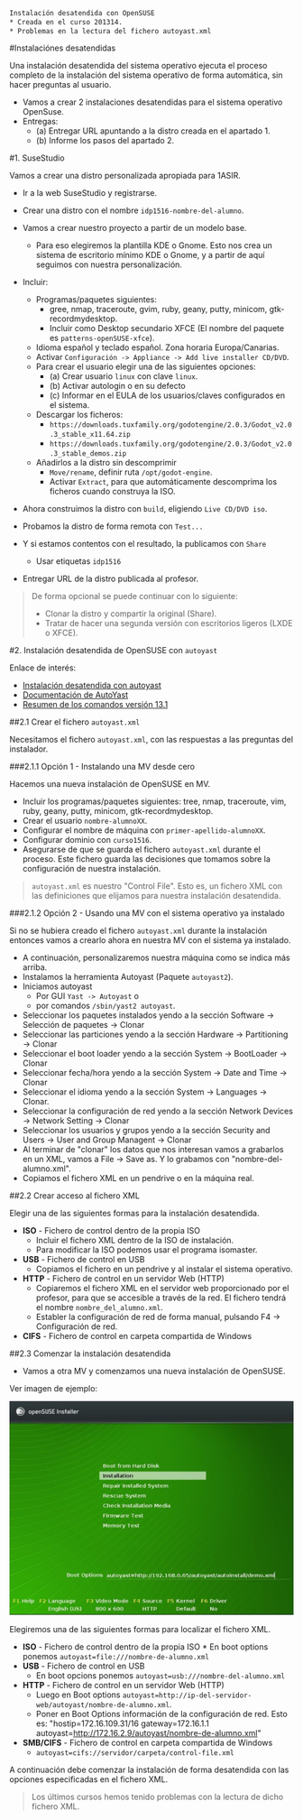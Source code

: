 ```
Instalación desatendida con OpenSUSE
* Creada en el curso 201314.
* Problemas en la lectura del fichero autoyast.xml
```

#Instalaciónes desatendidas

Una instalación desatendida del sistema operativo ejecuta el proceso completo 
de la instalación del sistema operativo de forma automática, sin hacer preguntas al usuario.

* Vamos a crear 2 instalaciones desatendidas para el sistema operativo OpenSuse.
* Entregas:
    * (a) Entregar URL apuntando a la distro creada en el apartado 1.
    * (b) Informe los pasos del apartado 2.

#1. SuseStudio

Vamos a crear una distro personalizada apropiada para 1ASIR. 

* Ir a la web SuseStudio y registrarse.
* Crear una distro con el nombre `idp1516-nombre-del-alumno`.
* Vamos a crear nuestro proyecto a partir de un modelo base. 
    * Para eso elegiremos la plantilla KDE o Gnome. 
    Esto nos crea un sistema de escritorio mínimo KDE o Gnome, 
    y a partir de aquí seguimos con nuestra personalización.
* Incluir:
    * Programas/paquetes siguientes: 
        * gree, nmap, traceroute, gvim, ruby, geany, putty, minicom, gtk-recordmydesktop.
        * Incluir como Desktop secundario XFCE (El nombre del paquete es `patterns-openSUSE-xfce`).
    * Idioma español y teclado español. Zona horaria Europa/Canarias.
    * Activar `Configuración -> Appliance -> Add live installer CD/DVD`.
    * Para crear el usuario elegir una de las siguientes opciones:
        * (a) Crear usuario `linux` con clave `linux`.
        * (b) Activar autologin o en su defecto 
        * (c) Informar en el EULA de los usuarios/claves configurados en el sistema.
    * Descargar los ficheros:
        * `https://downloads.tuxfamily.org/godotengine/2.0.3/Godot_v2.0.3_stable_x11.64.zip`
        * `https://downloads.tuxfamily.org/godotengine/2.0.3/Godot_v2.0.3_stable_demos.zip`
    * Añadirlos a la distro sin descomprimir
        * `Move/rename`, definir ruta `/opt/godot-engine`.
        * Activar `Extract`, para que automáticamente descomprima los ficheros cuando construya la ISO.

* Ahora construimos la distro con `build`, eligiendo `Live CD/DVD iso`.
* Probamos la distro de forma remota con `Test...`
* Y si estamos contentos con el resultado, la publicamos con `Share`
     * Usar etiquetas `idp1516`
* Entregar URL de la distro publicada al profesor.
        
> De forma opcional se puede continuar con lo siguiente:
> * Clonar la distro y compartir la original (Share).
> * Tratar de hacer una segunda versión con escritorios ligeros (LXDE o XFCE).

#2. Instalación desatendida de OpenSUSE con `autoyast`

Enlace de interés:
* [Instalación desatendida con autoyast](https://dtrinf.wordpress.com/2012/11/06/instalacion-de-suse-desatendida-con-autoyast/)  
* [Documentación de AutoYast](https://doc.opensuse.org/projects/autoyast/)   
* [Resumen de los comandos versión 13.1](https://es.opensuse.org/openSUSE:Vadem%C3%A9cum_comandos_13.1)   

##2.1 Crear el fichero `autoyast.xml`

Necesitamos el fichero `autoyast.xml`, con las respuestas a las preguntas del instalador.

###2.1.1 Opción 1 - Instalando una MV desde cero

Hacemos una nueva instalación de OpenSUSE en MV.
* Incluir los programas/paquetes siguientes: tree, nmap, traceroute, vim, ruby, geany, putty, minicom, gtk-recordmydesktop.
* Crear el usuario `nombre-alumnoXX`.
* Configurar el nombre de máquina con `primer-apellido-alumnoXX`.
* Configurar dominio con `curso1516`.
* Asegurarse de que se guarda el fichero `autoyast.xml` durante el proceso.
Este fichero guarda las decisiones que tomamos sobre la configuración de nuestra instalación.

> `autoyast.xml`  es  nuestro "Control File". 
> Esto es, un fichero XML con las definiciones que elijamos para nuestra instalación desatendida.

###2.1.2 Opción 2 - Usando una MV con el sistema operativo ya instalado

Si no se hubiera creado el fichero `autoyast.xml` durante la instalación entonces
vamos a crearlo ahora en nuestra MV con el sistema ya instalado.
* A continuación, personalizaremos nuestra máquina como se indica más arriba.
* Instalamos la herramienta Autoyast (Paquete `autoyast2`).
* Iniciamos autoyast
    * Por GUI `Yast -> Autoyast` o
    * por comandos `/sbin/yast2 autoyast`.
* Seleccionar los paquetes instalados yendo a la sección Software -> Selección de paquetes -> Clonar
* Seleccionar las particiones yendo a la sección Hardware -> Partitioning -> Clonar
* Seleccionar el boot loader yendo a la sección System -> BootLoader -> Clonar
* Seleccionar fecha/hora yendo a la sección System -> Date and Time -> Clonar
* Seleccionar el idioma yendo a la sección System -> Languages -> Clonar.
* Seleccionar la configuración de red yendo a la sección Network Devices -> Network Setting -> Clonar
* Seleccionar los usuarios y grupos yendo a la sección Security and Users -> User and Group Managent -> Clonar
* Al terminar de "clonar" los datos que nos interesan vamos a grabarlos en un XML, 
vamos a File -> Save as. Y lo grabamos con "nombre-del-alumno.xml".
* Copiamos el fichero XML en un pendrive o en la máquina real.

##2.2 Crear acceso al fichero XML

Elegir una de las siguientes formas para la instalación desatendida.
* **ISO** - Fichero de control dentro de la propia ISO
    * Incluir el fichero XML dentro de la ISO de instalación. 
    * Para modificar la ISO podemos usar el programa isomaster. 
* **USB** - Fichero de control en USB
    * Copiamos el fichero en un pendrive y al instalar el sistema operativo.
* **HTTP** - Fichero de control en un servidor Web (HTTP)
    * Copiaremos el fichero XML en el servidor web proporcionado por el profesor, 
    para que se accesible a través de la red. El fichero tendrá el nombre `nombre_del_alumno.xml`.
    * Establer la configuración de red de forma manual, pulsando F4 -> Configuración de red. 
* **CIFS** - Fichero de control en carpeta compartida de Windows

##2.3 Comenzar la instalación desatendida

* Vamos a otra MV y comenzamos una nueva instalación de OpenSUSE. 

Ver imagen de ejemplo:

![opensuse-boot-options-autoyast](./files/opensuse-boot-options-autoyast.jpg)

Elegiremos una de las siguientes formas para localizar el fichero XML.
* **ISO** - Fichero de control dentro de la propia ISO
        * En boot options ponemos `autoyast=file:///nombre-de-alumno.xml`
* **USB** - Fichero de control en USB
    * En boot opcions ponemos `autoyast=usb:///nombre-del-alumno.xml`
* **HTTP** - Fichero de control en un servidor Web (HTTP)
    * Luego en Boot options `autoyast=http://ip-del-servidor-web/autoyast/nombre-de-alumno.xml`.
    * Poner en Boot Options información de la configuración de red. Esto es: "hostip=172.16.109.31/16 gateway=172.16.1.1 autoyast=http://172.16.2.9/autoyast/nombre-de-alumno.xml"
* **SMB/CIFS** - Fichero de control en carpeta compartida de Windows
    * `autoyast=cifs://servidor/carpeta/control-file.xml`

A continuación debe comenzar la instalación de forma desatendida con las opciones 
especificadas en el fichero XML.

> Los últimos cursos hemos tenido problemas con la lectura de dicho fichero XML.

